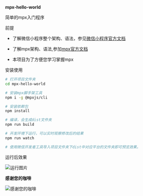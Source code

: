 **mpx-hello-world**

简单的mpx入门程序

前提
* 了解微信小程序整个架构、语法，参见[微信小程序官方文档](https://developers.weixin.qq.com/miniprogram/dev/framework/)

* 了解mpx架构、语法,参加[mpx官方文档](https://didi.github.io/mpx/)

* 本项目为了方便您学习掌握mpx

安装使用
```bash
# 打开项目文件夹
cd mpx-hello-world

# 安装mpx脚手架工具
npm i -g @mpxjs/cli

# 安装依赖包
npm install

# 编译，会生成dist文件夹
npm run build

# 开发环境下运行，可以实时观察修改后的结果
npm run watch

# 使用微信开发者工具导入项目文件夹下dist中对应平台的文件夹即可预览效果。
```

运行后效果

![运行图片](http://i2.tiimg.com/720116/d9982f9da6b20fb3.png)


**感谢您的咖啡**

![感谢您的咖啡](http://i2.tiimg.com/720116/da636b46a59c1320.jpg)









